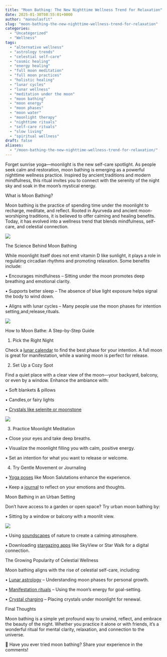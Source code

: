 ```yaml
---
title: "Moon Bathing: The New Nighttime Wellness Trend for Relaxation"
date: 2025-01-30T08:55:01+0000
author: "manoulasfit"
slug: "moon-bathing-the-new-nighttime-wellness-trend-for-relaxation"
categories:
  - "Uncategorized"
  - "Wellness"
tags:
  - "alternative wellness"
  - "astrology trends"
  - "celestial self-care"
  - "cosmic healing"
  - "energy healing"
  - "full moon meditation"
  - "full moon practices"
  - "holistic healing"
  - "lunar cycles"
  - "lunar wellness"
  - "meditation under the moon"
  - "moon bathing"
  - "moon energy"
  - "moon phases"
  - "moon water"
  - "moonlight therapy"
  - "nighttime rituals"
  - "self-care rituals"
  - "slow living"
  - "spiritual wellness"
draft: false
aliases:
  - "/moon-bathing-the-new-nighttime-wellness-trend-for-relaxation/"
---
```

Forget sunrise yoga—moonlight is the new self-care spotlight. As people seek calm and restoration, moon bathing is emerging as a powerful nighttime wellness practice. Inspired by ancient[ ](https://www.yogajournal.cllness/the-ancient-practice-of-moon-bathing/)traditions and modern mindfulness, this ritual invites you to connect with the serenity of the night sky and soak in the moon’s mystical energy.

What is Moon Bathing?

Moon bathing is the practice of spending time under the moonlight to recharge, meditate, and reflect. Rooted in Ayurveda and ancient moon-worshiping traditions, it is believed to offer calming and healing benefits. Today, it has evolved into a wellness trend that blends mindfulness, self-care, and celestial connection.

![](/pixlr-image-generator-d58ce162-2f1f-40be-8a66-e3f987932936.webp)

The Science Behind Moon Bathing

While moonlight itself does not emit vitamin D like sunlight, it plays a role in regulating circadian rhythms and promoting relaxation. Some benefits include:

• Encourages mindfulness – Sitting under the moon promotes deep breathing and emotional clarity.

• Supports better sleep – The absence of blue light exposure helps signal the body to wind down.

• Aligns with lunar cycles – Many people use the moon phases for intention[ ](https://www.mindbodygreen.com/articles/full-moon-rituals-for-intention-setting)setting[ ](https://www.mindbodygreen.com/articles/full-moon-rituals-for-intention-setting)and[ ](https://www.mindbodygreen.com/articles/full-moon-rituals-for-intention-setting)release[ ](https://www.mindbodygreen.com/articles/full-moon-rituals-for-intention-setting)rituals.

![](/DALL·E-2025-01-30-10.34.14-A-serene-night-scene-featuring-a-person-practicing-moon-bathing-under-a-glowing-full-moon.-The-setting-is-a-peaceful-outdoor-space-with-soft-blankets.webp)

How to Moon Bathe: A Step-by-Step Guide

1. Pick the Right Night

Check a [lunar calendar](https://www.timeanddate.com/moon/phases/) to find the best phase for your intention. A full moon is great for manifestation, while a waning moon is perfect for release.

2. Set Up a Cozy Spot

Find a quiet place with a clear view of the moon—your backyard, balcony, or even by a window. Enhance the ambiance with:

• Soft blankets & pillows

• Candles[ ](https://www.urbanoutfitters.com/shop/led-string-lights)or fairy lights

• [Crystals like selenite or moonstone](https://www.energymuse.com/moonstone-meaning)

![](/DALL·E-2025-01-30-10.44.45-A-mystical-setup-featuring-moon-charged-crystals-arranged-on-a-wooden-surface-under-soft-moonlight.-The-scene-includes-a-glass-jar-of-moon-water-glow.webp)

3. Practice Moonlight Meditation

• Close your eyes and take deep breaths.

• Visualize the moonlight filling you with calm, positive energy.

• Set an intention for what you want to release or welcome.

4. Try Gentle Movement or Journaling

• [Yoga poses](https://www.yogajournal.com/home) like Moon Salutations enhance the experience.

• Keep a [journal](https://www.papier.com/us/notebooks-journals/) to reflect on your emotions and thoughts.

Moon Bathing in an Urban Setting

Don’t have access to a garden or open space? Try urban moon bathing by:

• Sitting by a window or balcony with a moonlit view.

![](/DALL·E-2025-01-30-10.36.37-A-serene-night-scene-featuring-a-person-practicing-moon-bathing-on-a-quiet-beach-under-a-glowing-full-moon.-The-setting-includes-soft-candlelight-coz.webp)

• Using [soundscapes](https://www.noisli.com/) of nature to create a calming atmosphere.

• Downloading [stargazing apps](https://apps.apple.com/us/app/star-walk-2/id892279069) like SkyView or Star Walk for a digital connection.

The Growing Popularity of Celestial Wellness

Moon bathing aligns with the rise of celestial self-care, including:

• [Lunar astrology](https://astrostyle.com/moon-phases/) – Understanding moon phases for personal growth.

• [Manifestation rituals](https://www.refinery29.com/en-us/full-moon-manifestation-rituals) – Using the moon’s energy for goal-setting.

• [Crystal ](https://cosmiccuts.com/blogs/healing-stones-blog/how-to-charge-crystals-with-moonlight)[charging](https://cosmiccuts.com/) – Placing crystals under moonlight for renewal.

Final Thoughts

Moon bathing is a simple yet profound way to unwind, reflect, and embrace the beauty of the night. Whether you practice it alone or with friends, it’s a wonderful ritual for mental clarity, relaxation, and connection to the universe.

🌙 Have you ever tried moon bathing? Share your experience in the comments!